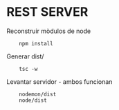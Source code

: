 # REST SERVER

Reconstruir mòdulos de node
```
    npm install
```
Generar dist/
```
    tsc -w
```
Levantar servidor - ambos funcionan
```
    nodemon/dist
    node/dist
```